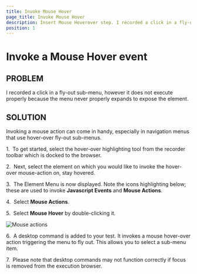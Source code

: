 ```yaml
---
title: Invoke Mouse Hover
page_title: Invoke Mouse Hover
description: Insert Mouse Hoverover step. I recorded a click in a fly-out sub-menu, however it does not execute properly because the menu never properly expands to expose the element. Invoke mouse action.
position: 1
---
```

# Invoke a Mouse Hover event

## PROBLEM

I recorded a click in a fly-out sub-menu, however it does not execute properly because the menu never properly expands to expose the element.

## SOLUTION

Invoking a mouse action can come in handy, especially in navigation menus that use hover-over fly-out sub-menus.

1.&nbsp; To get started, select the hover-over highlighting tool from the recorder toolbar which is docked to the browser.

2.&nbsp; Next, select the element on which you would like to invoke the hover-over mouse-action on, stay hovered.

3.&nbsp; The Element Menu is now displayed. Note the icons highlighting below; these are used to invoke **Javascript Events** and **Mouse Actions**.

4.&nbsp; Select **Mouse Actions**.

5.&nbsp; Select **Mouse Hover** by double-clicking it.

![Mouse actions][1]

6.&nbsp; A desktop command is added to your test. It invokes a mouse hover-over action triggering the menu to fly out. This allows you to select a sub-menu item.
 
7.&nbsp; Please note that desktop commands may not function correctly if focus is removed from the execution browser.

[1]: /img/knowledge-base/test-automation-kb/invoke-mouse-hover/fig1.png
